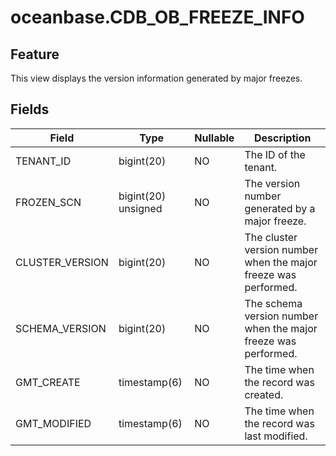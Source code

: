 # oceanbase.CDB_OB_FREEZE_INFO
## Feature
This view displays the version information generated by major freezes.
## Fields

| Field | Type | Nullable | Description |
| --- | --- | --- | --- |
| TENANT_ID | bigint(20) | NO | The ID of the tenant. |
| FROZEN_SCN | bigint(20) unsigned | NO | The version number generated by a major freeze. |
| CLUSTER_VERSION | bigint(20) | NO | The cluster version number when the major freeze was performed. |
| SCHEMA_VERSION | bigint(20) | NO | The schema version number when the major freeze was performed. |
| GMT_CREATE | timestamp(6) | NO | The time when the record was created. |
| GMT_MODIFIED | timestamp(6) | NO | The time when the record was last modified. |